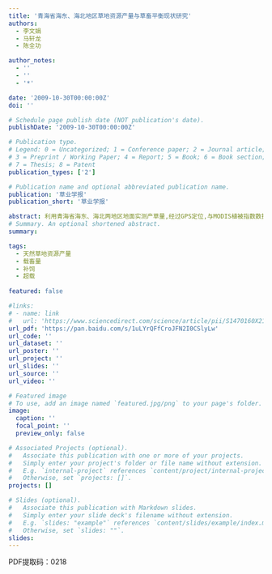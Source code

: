 ```yaml
---
title: '青海省海东、海北地区草地资源产量与草畜平衡现状研究'
authors:
  - 李文娟
  - 马轩龙
  - 陈全功

author_notes:
  - ''
  - ''
  - '*'

date: '2009-10-30T00:00:00Z'
doi: ''

# Schedule page publish date (NOT publication's date).
publishDate: '2009-10-30T00:00:00Z'

# Publication type.
# Legend: 0 = Uncategorized; 1 = Conference paper; 2 = Journal article;
# 3 = Preprint / Working Paper; 4 = Report; 5 = Book; 6 = Book section;
# 7 = Thesis; 8 = Patent
publication_types: ['2']

# Publication name and optional abbreviated publication name.
publication: '草业学报'
publication_short: '草业学报'

abstract: 利用青海省海东、海北两地区地面实测产草量,经过GPS定位,与MODIS植被指数数据建立天然草地资源产量反演模型,以及天然草地理论载畜量计算模型;同时,利用粮食等饲料作物和林地面积等资料,估算农林副产品的载畜量,结合青海省各地区季节放牧的实际情况,建立天然草地以及考虑补饲后的地区草畜平衡监测模型,分析两地草畜平衡状况。结果表明,1)海东、海北两地草地资源产量分别为195.30×104和4590.92×104t,采食牧草产量分别为98.41×104和2306.07×104t,天然草地实际利用率为50.4%和50.23%;2)两地区天然草地所能承载的最大载畜量为90.97×104和856.18×104只标准羊单位;3)综合天然草地和农业补饲各种因素后,海东、海北地区超载率分别为97.9%和-32.2%,海东地区超载较严重,海北未超载。
# Summary. An optional shortened abstract.
summary: 

tags:
  - 天然草地资源产量
  - 载畜量
  - 补饲
  - 超载
  
featured: false

#links:
# - name: link
#   url: 'https://www.sciencedirect.com/science/article/pii/S1470160X21006658'
url_pdf: 'https://pan.baidu.com/s/1uLYrQFfCroJFN2I0CSlyLw'
url_code: ''
url_dataset: ''
url_poster: ''
url_project: ''
url_slides: ''
url_source: ''
url_video: ''

# Featured image
# To use, add an image named `featured.jpg/png` to your page's folder.
image:
  caption: ''
  focal_point: ''
  preview_only: false

# Associated Projects (optional).
#   Associate this publication with one or more of your projects.
#   Simply enter your project's folder or file name without extension.
#   E.g. `internal-project` references `content/project/internal-project/index.md`.
#   Otherwise, set `projects: []`.
projects: []

# Slides (optional).
#   Associate this publication with Markdown slides.
#   Simply enter your slide deck's filename without extension.
#   E.g. `slides: "example"` references `content/slides/example/index.md`.
#   Otherwise, set `slides: ""`.
slides:
---
```


PDF提取码：0218